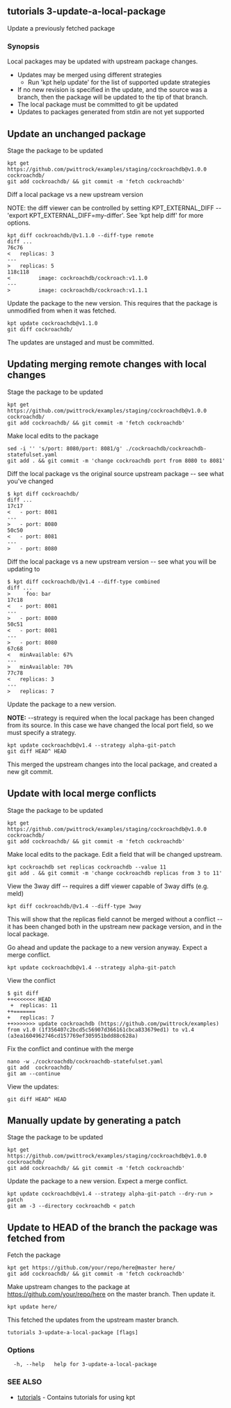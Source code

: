 ## tutorials 3-update-a-local-package

Update a previously fetched package 

### Synopsis

Local packages may be updated with upstream package changes.

- Updates may be merged using different strategies
  - Run 'kpt help update' for the list of supported update strategies
- If no new revision is specified in the update, and the source was a branch, then the package
  will be updated to the tip of that branch.
- The local package must be committed to git be updated 
- Updates to packages generated from stdin are not yet supported

## Update an unchanged package

  Stage the package to be updated

	kpt get https://github.com/pwittrock/examples/staging/cockroachdb@v1.0.0 cockroachdb/
	git add cockroachdb/ && git commit -m 'fetch cockroachdb'

  Diff a local package vs a new upstream version

  NOTE: the diff viewer can be controlled by setting KPT_EXTERNAL_DIFF --
  'export KPT_EXTERNAL_DIFF=my-differ'.
  See 'kpt help diff' for more options.

	kpt diff cockroachdb/@v1.1.0 --diff-type remote
	diff ...
	76c76
	<   replicas: 3
	---
	>   replicas: 5
	118c118
	<         image: cockroachdb/cockroach:v1.1.0
	---
	>         image: cockroachdb/cockroach:v1.1.1


  Update the package to the new version.  This requires that the package is unmodified from when
  it was fetched.

	kpt update cockroachdb@v1.1.0
	git diff cockroachdb/

  The updates are unstaged and must be committed.

## Updating merging remote changes with local changes

  Stage the package to be updated

	kpt get https://github.com/pwittrock/examples/staging/cockroachdb@v1.0.0 cockroachdb/
	git add cockroachdb/ && git commit -m 'fetch cockroachdb'

  Make local edits to the package

	sed -i '' 's/port: 8080/port: 8081/g' ./cockroachdb/cockroachdb-statefulset.yaml
	git add . && git commit -m 'change cockroachdb port from 8080 to 8081'

  Diff the local package vs the original source upstream package -- see what you've changed

	$ kpt diff cockroachdb/
	diff ...
	17c17
	<   - port: 8081
	---
	>   - port: 8080
	50c50
	<   - port: 8081
	---
	>   - port: 8080

  Diff the local package vs a new upstream version -- see what you will be updating to

	$ kpt diff cockroachdb/@v1.4 --diff-type combined
	diff ...
	>     foo: bar
	17c18
	<   - port: 8081
	---
	>   - port: 8080
	50c51
	<   - port: 8081
	---
	>   - port: 8080
	67c68
	<   minAvailable: 67%
	---
	>   minAvailable: 70%
	77c78
	<   replicas: 3
	---
	>   replicas: 7

  Update the package to a new version.

  **NOTE:** --strategy is required when the local package has been changed from its source.
  In this case we have changed the local port field, so we must specify a strategy.

	kpt update cockroachdb@v1.4 --strategy alpha-git-patch
	git diff HEAD^ HEAD

  This merged the upstream changes into the local package, and created a new git commit.

## Update with local merge conflicts

  Stage the package to be updated

	kpt get https://github.com/pwittrock/examples/staging/cockroachdb@v1.0.0 cockroachdb/
	git add cockroachdb/ && git commit -m 'fetch cockroachdb'

  Make local edits to the package.  Edit a field that will be changed upstream.

	kpt cockroachdb set replicas cockroachdb --value 11
	git add . && git commit -m 'change cockroachdb replicas from 3 to 11'

  View the 3way diff -- requires a diff viewer capable of 3way diffs (e.g. meld)

	kpt diff cockroachdb/@v1.4 --diff-type 3way

  This will show that the replicas field cannot be merged without a conflict -- it has
  been changed both in the upstream new package version, and in the local package.

  Go ahead and update the package to a new version anyway.  Expect a merge conflict.

	kpt update cockroachdb@v1.4 --strategy alpha-git-patch

  View the conflict

	$ git diff
	++<<<<<<< HEAD
	 +  replicas: 11
	++=======
	+   replicas: 7
	++>>>>>>> update cockroachdb (https://github.com/pwittrock/examples) from v1.0 (1f356407c2bcd5c56907d366161cbca833679ed1) to v1.4 (a3ea1604962746cd157769ef305951bdd88c628a)

  Fix the conflict and continue with the merge
	
	nano -w ./cockroachdb/cockroachdb-statefulset.yaml
	git add  cockroachdb/
  	git am --continue

  View the updates:

	git diff HEAD^ HEAD

## Manually update by generating a patch

  Stage the package to be updated

	kpt get https://github.com/pwittrock/examples/staging/cockroachdb@v1.0.0 cockroachdb/
	git add cockroachdb/ && git commit -m 'fetch cockroachdb'

  Update the package to a new version.  Expect a merge conflict.

	kpt update cockroachdb@v1.4 --strategy alpha-git-patch --dry-run > patch
	git am -3 --directory cockroachdb < patch

## Update to HEAD of the branch the package was fetched from

  Fetch the package

	kpt get https://github.com/your/repo/here@master here/
	git add cockroachdb/ && git commit -m 'fetch cockroachdb'

  Make upstream changes to the package at https://github.com/your/repo/here on
  the master branch.  Then update it.

	kpt update here/

  This fetched the updates from the upstream master branch.


```
tutorials 3-update-a-local-package [flags]
```

### Options

```
  -h, --help   help for 3-update-a-local-package
```

### SEE ALSO

* [tutorials](tutorials.md)	 - Contains tutorials for using kpt

